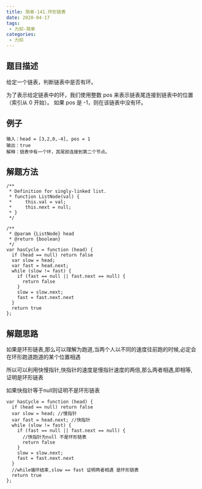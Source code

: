 ```yaml
---
title: 简单-141.环形链表
date: 2020-04-17
tags:
 - 力扣-简单
categories: 
 - 力扣
---
```

## 题目描述
给定一个链表，判断链表中是否有环。

为了表示给定链表中的环，我们使用整数 pos 来表示链表尾连接到链表中的位置（索引从 0 开始）。 如果 pos 是 -1，则在该链表中没有环。
## 例子
```
输入：head = [3,2,0,-4], pos = 1
输出：true
解释：链表中有一个环，其尾部连接到第二个节点。

```

## 解题方法

```
/**
 * Definition for singly-linked list.
 * function ListNode(val) {
 *     this.val = val;
 *     this.next = null;
 * }
 */

/**
 * @param {ListNode} head
 * @return {boolean}
 */
var hasCycle = function (head) {
  if (head == null) return false
  var slow = head;
  var fast = head.next;
  while (slow != fast) {
    if (fast == null || fast.next == null) {
      return false
    }
    slow = slow.next;
    fast = fast.next.next
  }
  return true
};
```
## 解题思路
如果是环形链表,那么可以理解为跑道,当两个人以不同的速度往前跑的时候,必定会在环形跑道跑道的某个位置相遇

所以可以利用快慢指针,快指针的速度是慢指针速度的两倍,那么两者相遇,即相等,证明是环形链表

如果快指针等于null则证明不是环形链表

```
var hasCycle = function (head) {
  if (head == null) return false
  var slow = head; //慢指针
  var fast = head.next; //快指针
  while (slow != fast) { 
    if (fast == null || fast.next == null) {
      //快指针为null 不是环形链表
      return false
    }
    slow = slow.next;
    fast = fast.next.next
  }
  //while循环结束,slow == fast 证明两者相遇 是环形链表
  return true
};
```